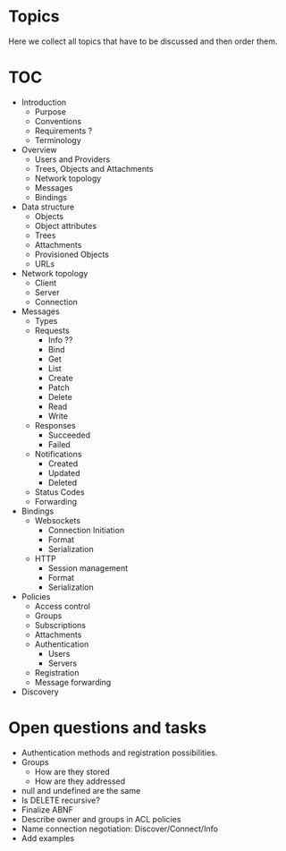 # Topics
Here we collect all topics that have to be discussed and then order them.

# TOC

* Introduction
  * Purpose
  * Conventions
  * Requirements ?
  * Terminology
* Overview
  * Users and Providers
  * Trees, Objects and Attachments
  * Network topology
  * Messages
  * Bindings
* Data structure
  * Objects
  * Object attributes
  * Trees
  * Attachments
  * Provisioned Objects
  * URLs
* Network topology
  * Client
  * Server
  * Connection
* Messages
  * Types
  * Requests
    * Info ??
    * Bind
    * Get
    * List
    * Create
    * Patch
    * Delete
    * Read
    * Write
  * Responses
    * Succeeded
    * Failed
  * Notifications
    * Created
    * Updated
    * Deleted
  * Status Codes
  * Forwarding
* Bindings
  * Websockets
    * Connection Initiation
    * Format
    * Serialization
  * HTTP
    * Session management
    * Format
    * Serialization
* Policies
  * Access control
  * Groups
  * Subscriptions
  * Attachments
  * Authentication
    * Users
    * Servers
  * Registration
  * Message forwarding
* Discovery

# Open questions and tasks
* Authentication methods and registration possibilities.
* Groups
  * How are they stored
  * How are they addressed
* null and undefined are the same
* Is DELETE recursive?
* Finalize ABNF
* Describe owner and groups in ACL policies
* Name connection negotiation: Discover/Connect/Info
* Add examples
